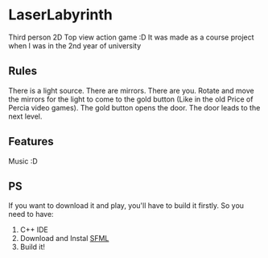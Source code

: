 # LaserLabyrinth

Third person 2D Top view action game :D
It was made as a course project when I was in the 2nd year of university

Rules
----------------------------
There is a light source. There are mirrors. There are you. Rotate and move the mirrors for the light to come to the gold button (Like in the old Price of Percia video games). The gold button opens the door. The door leads to the next level.

Features
----------------------------
Music :D

PS
----------------------------
If you want to download it and play, you'll have to build it firstly. So you need to have:
1. C++ IDE
2. Download and Instal [SFML](https://www.sfml-dev.org/tutorials/2.5/)
3. Build it!
